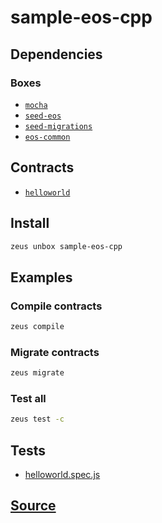 
sample-eos-cpp
====================







## Dependencies
### Boxes
* [`mocha`](mocha.md)
* [`seed-eos`](seed-eos.md)
* [`seed-migrations`](seed-migrations.md)
* [`eos-common`](eos-common.md)



## Contracts
* [`helloworld`](https://github.com/liquidapps-io/zeus-sdk/tree/master/boxes/groups/eos-sdk/sample-eos-cpp/contracts/eos/helloworld)
## Install
```bash
zeus unbox sample-eos-cpp
```
## Examples
### Compile contracts
```bash
zeus compile
```
### Migrate contracts
```bash
zeus migrate
```
### Test all
```bash
zeus test -c
```










## Tests 
* [helloworld.spec.js](https://github.com/liquidapps-io/zeus-sdk/tree/master/boxes/groups/eos-sdk/sample-eos-cpp/test/helloworld.spec.js)
## [Source](https://github.com/liquidapps-io/zeus-sdk/tree/master/boxes/groups/eos-sdk/sample-eos-cpp)